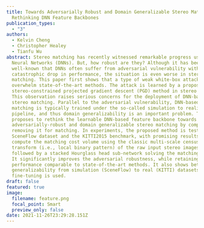 ```yaml
---
title: Towards Adversarially Robust and Domain Generalizable Stereo Matching by
  Rethinking DNN Feature Backbones
publication_types:
  - "3"
authors:
  - Kelvin Cheng
  - Christopher Healey
  - Tianfu Wu
abstract: Stereo matching has recently witnessed remarkable progress using Deep
  Neural Networks (DNNs). But, how robust are they? Although it has been
  well-known that DNNs often suffer from adversarial vulnerability with a
  catastrophic drop in performance, the situation is even worse in stereo
  matching. This paper first shows that a type of weak white-box attacks can
  overwhelm state-of-the-art methods. The attack is learned by a proposed
  stereo-constrained projected gradient descent (PGD) method in stereo matching.
  This observation raises serious concerns for the deployment of DNN-based
  stereo matching. Parallel to the adversarial vulnerability, DNN-based stereo
  matching is typically trained under the so-called simulation to reality
  pipeline, and thus domain generalizability is an important problem. This paper
  proposes to rethink the learnable DNN-based feature backbone towards
  adversarially-robust and domain generalizable stereo matching by completely
  removing it for matching. In experiments, the proposed method is tested in the
  SceneFlow dataset and the KITTI2015 benchmark, with promising results. We
  compute the matching cost volume using the classic multi-scale census
  transform (i.e., local binary pattern) of the raw input stereo images,
  followed by a stacked Hourglass head sub-network solving the matching problem.
  It significantly improves the adversarial robustness, while retaining accuracy
  performance comparable to state-of-the-art methods. It also shows better
  generalizability from simulation (SceneFlow) to real (KITTI) datasets when no
  fine-tuning is used.
draft: false
featured: true
image:
  filename: feature.png
  focal_point: Smart
  preview_only: false
date: 2021-11-26T23:29:28.151Z
---
```

